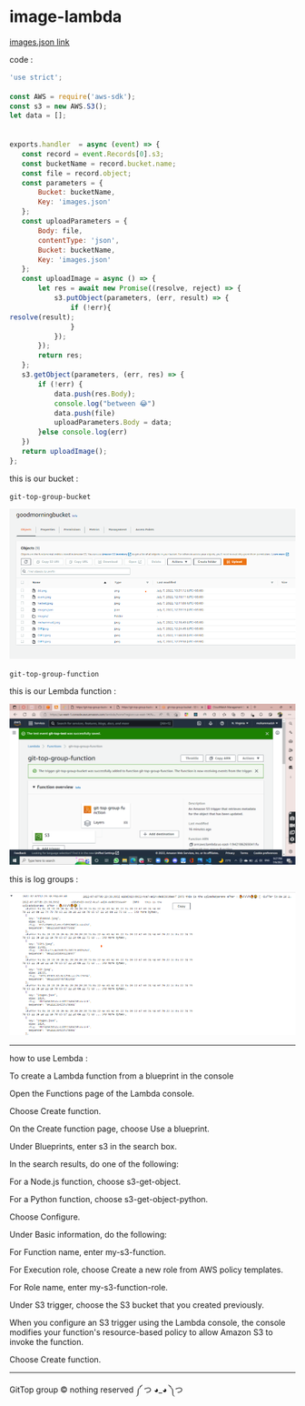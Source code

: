 # image-lambda

[images.json link](https://goodmorningbucket.s3.amazonaws.com/images.json)

 code : 

 ```js
'use strict';

const AWS = require('aws-sdk');
const s3 = new AWS.S3();
let data = [];


exports.handler  = async (event) => {
    const record = event.Records[0].s3;
    const bucketName = record.bucket.name;
    const file = record.object;
    const parameters = {
        Bucket: bucketName,
        Key: 'images.json'
    };
    const uploadParameters = {
        Body: file,
        contentType: 'json',
        Bucket: bucketName,
        Key: 'images.json'
    };
    const uploadImage = async () => {
        let res = await new Promise((resolve, reject) => {
            s3.putObject(parameters, (err, result) => {  
                if (!err){
resolve(result);
                } 
            });
        });
        return res;
    };
    s3.getObject(parameters, (err, res) => {
        if (!err) {
            data.push(res.Body);
            console.log("between 😂")
            data.push(file)
            uploadParameters.Body = data;
        }else console.log(err)
    })
    return uploadImage();
};

```



this is our bucket : 

`git-top-group-bucket`

![bucket](./assets/bucketfiles.png)


`git-top-group-function`

this is our Lembda function :

![lembda](./assets/3.png)



this is log groups :

![logs](./assets/logs.png)


---------------------------
how to use Lembda : 

To create a Lambda function from a blueprint in the console

Open the Functions page of the Lambda console.

Choose Create function.

On the Create function page, choose Use a blueprint.

Under Blueprints, enter s3 in the search box.

In the search results, do one of the following:

For a Node.js function, choose s3-get-object.

For a Python function, choose s3-get-object-python.

Choose Configure.

Under Basic information, do the following:

For Function name, enter my-s3-function.

For Execution role, choose Create a new role from AWS policy templates.

For Role name, enter my-s3-function-role.

Under S3 trigger, choose the S3 bucket that you created previously.

When you configure an S3 trigger using the Lambda console, the console modifies your function's resource-based policy to allow Amazon S3 to invoke the function.

Choose Create function.

-----------------

GitTop group  ©  nothing reserved  ༼ つ ◕_◕ ༽つ  
